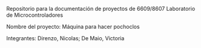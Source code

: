 Repositorio para la documentación de proyectos de
6609/8607 Laboratorio de Microcontroladores

Nombre del proyecto: Máquina para hacer pochoclos

Integrantes:
Direnzo, Nicolas; De Maio, Victoria 

